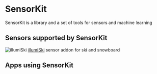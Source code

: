 # SensorKit

SensorKit is a library and a set of tools for sensors and machine learning

## Sensors supported by SensorKit

![illumiSki](https://github.com/kevinash/SensorKit/blob/master/assets/illumiski-small.png)
[illumiSki](https://illumisens.com/collections/frontpage/products/illumiski-ski-sensor) sensor addon for ski and snowboard

## Apps using SensorKit

